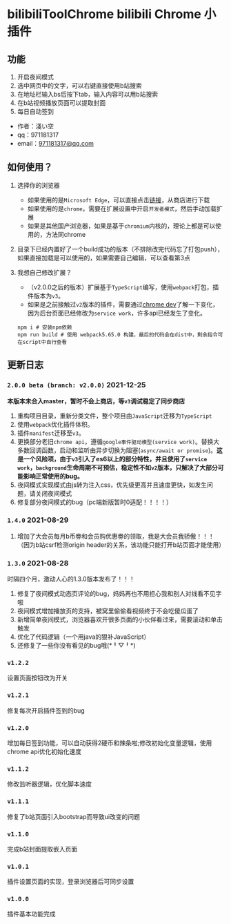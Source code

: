 # bilibiliToolChrome bilibili Chrome 小插件

## 功能

1. 开启夜间模式
2. 选中网页中的文字，可以右键直接使用b站搜索
3. 在地址栏输入bs后按下tab，输入内容可以用b站搜索
4. 在b站视频播放页面可以提取封面
5. 每日自动签到

* 作者：淺い空
* qq：971181317
* email：971181317@qq.com

## 如何使用？

1. 选择你的浏览器
   * 如果使用的是`Microsoft Edge`，可以直接点击[链接](https://microsoftedge.microsoft.com/addons/detail/aohbpbfhcabhiofhbeecgligemcadeld)，从商店进行下载
   * 如果使用的是`chrome`，需要在扩展设置中开启`开发者模式`，然后手动加载扩展
   * 如果是其他国产浏览器，如果是基于`chromium`内核的，理论上都是可以使用的，方法同chrome

2. 目录下已经内置好了一个build成功的版本（不排除改完代码忘了打包push），如果直接加载是可以使用的，如果需要自己编辑，可以查看第3点
3. 我想自己修改扩展？
   * （v2.0.0之后的版本）扩展基于`TypeScript`编写，使用`webpack`打包，插件版本为`v3`。
   * 如果是之前接触过`v2`版本的插件，需要通过[chrome dev](https://developer.chrome.com/docs/extensions/mv3/intro/)了解一下变化，因为后台页面已经修改为`service work`，许多api已经发生了变化。

   ```shell
   npm i # 安装npm依赖
   npm run build # 使用 webpack5.65.0 构建，最后的代码会在dist中，剩余指令可在script中自行查看
   ```

## 更新日志

### `2.0.0 beta (branch: v2.0.0)` 2021-12-25

**本版本未合入master，暂时不会上商店，等`v3`调试稳定了同步商店**

1. 重构项目目录，重新分类文件，整个项目由`JavaScript`迁移为`TypeScript`
2. 使用`webpack`优化插件体积。
3. 插件`manifest`迁移至`v3`。
4. 更换部分老旧`chrome api`，遵循`google事件驱动模型(service work)`。替换大多数回调函数，启动和监听由异步切换为阻塞(`async/await or promise`)。**这是一个风险项，由于`v3`引入了es6以上的部分特性，并且使用了`service work`，`background`生命周期不可预估，稳定性不如`v2`版本，只解决了大部分可能影响正常使用的bug。**
5. 夜间模式实现模式由js转为注入css，优先级更高并且速度更快，如发生问题，请关闭夜间模式
6. 修复部分夜间模式的bug（pc端新版暂时0适配！！！！）

### `1.4.0` 2021-08-29

1. 增加了大会员每月b币劵和会员购优惠劵的领取，我是大会员我骄傲！！！（因为b站csrf检测origin header的关系，该功能只能打开b站页面才能使用）

### `1.3.0` 2021-08-28

时隔四个月，激动人心的1.3.0版本发布了！！！

1. 修复了夜间模式动态页评论的bug，妈妈再也不用担心我和别人对线看不见字啦
2. 夜间模式增加播放页的支持，被窝里偷偷看视频终于不会吃傻瓜蛋了
3. 新增简单夜间模式，浏览器喜欢开很多页面的小伙伴看过来，需要滚动和单击触发
4. 优化了代码逻辑（一个用java的狠补JavaScript）
5. 还修复了一些你没有看见的bug哦(\*╹▽╹\*)

### `v1.2.2`

设置页面按钮改为开关

### `v1.2.1`

修复每次开启插件签到的bug

### `v1.2.0`

增加每日签到功能，可以自动获得2硬币和辣条啦;修改初始化变量逻辑，使用chrome api优化初始化速度

### `v1.1.2`

修改监听器逻辑，优化脚本速度

### `v1.1.1`

修复了b站页面引入bootstrap而导致ui改变的问题

### `v1.1.0`

完成b站封面提取嵌入页面

### `v1.0.1`

插件设置页面的实现，登录浏览器后可同步设置

### `v1.0.0`

插件基本功能完成
